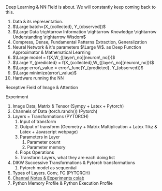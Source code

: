 
Deep Learning & NN Field is about. We will constantly keep coming back to this.
1. Data & its representation. 
  1. $\Large batch=(X_{collected}, Y_{observed})$
  2. $\Large Data \rightarrow Information \rightarrow Knowledge \rightarrow Understanding \rightarrow Wisdom$
  3. Compress, Dense, Fundamental Patterns Extraction, Generalization
2. Neural Network & it's parameters $\Large W$. as Deep Function Approximator & Mathematical Learning
  1. $\Large model = f(X,W_{[layer\_no][neuron\_no]})$
  2. $\Large Y_{predicted} = f(X_{collected},W_{[layer\_no][neuron\_no]})$
  3. $\Large error\_value = error\_func(Y_{predicted}, Y_{observed})$
  4. $\Large minimize(error\_value)$
3. Hardware running the NN


Receptive Field of Image & Attention


Experiment
1. Image Data, Matrix & Tensor (Sympy + Latex + Pytorch)
2. Channels of Data (torch.randn()) (Pytorch)
3. Layers = Transformations (PYTORCH)
   1. Input of transform
   2. Output of transform (Geometry + Matrix Multiplication + Latex Tikz & Latex + Javascript webpage)
   3. Parameters in Layer
      1. Parameter count 
      2. Parameter memory
   4. Flops Operations
   5. Transform Layers, what they are each doing list
4. DIKW Successive Transformations & Pytorch transformations
   1. Pytorch model as sequential
5.  Types of Layers. Conv, FC (PYTORCH)
   1. [Channel Notes & Experiments colab](https://colab.research.google.com/drive/1cKqF4fO5eWTOITeeFfe5Oy0fERGmiuML)
6. Python Memory Profile & Python Execution Profile

